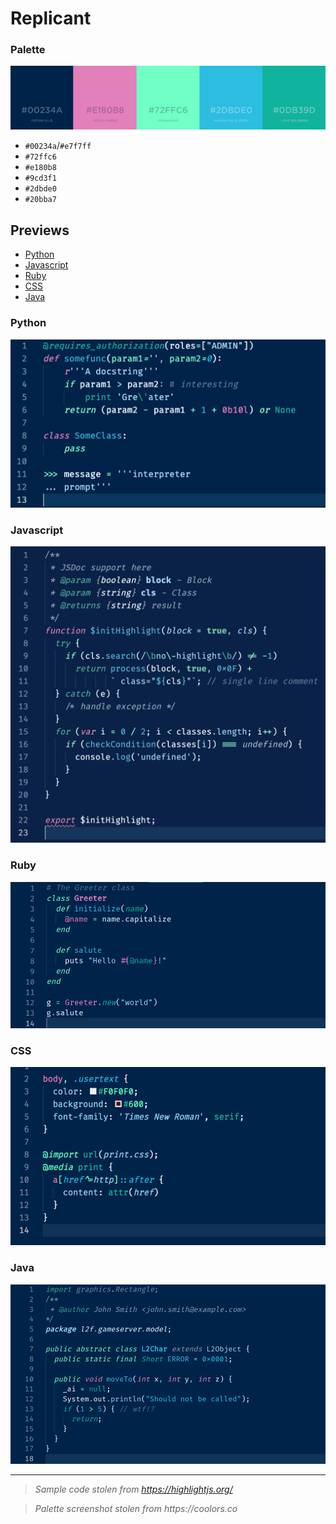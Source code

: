 # Replicant

### Palette
![Palette](palette.png)

- `#00234a`/`#e7f7ff`
- `#72ffc6`
- `#e180b8`
- `#9cd3f1`
- `#2dbde0`
- `#20bba7`

## Previews

- [Python](#python)
- [Javascript](#javascript)
- [Ruby](#ruby)
- [CSS](#css)
- [Java](#java)

### Python

![Python](previews/python.png)

### Javascript

![Javascript](previews/js.png)

### Ruby

![Ruby](previews/ruby.png)

### CSS

![CSS](previews/css.png)


### Java

![Java](previews/java.png)

---

> _Sample code stolen from https://highlightjs.org/_

> _Palette screenshot stolen from https://coolors.co_